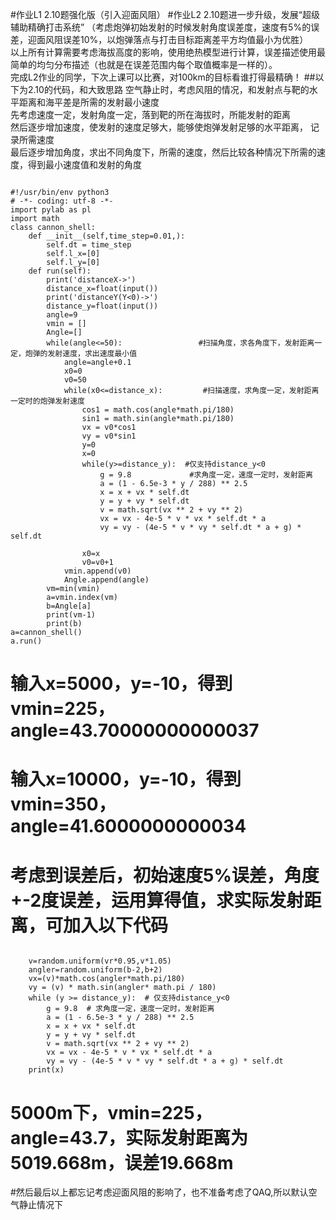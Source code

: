 #作业L1 2.10题强化版（引入迎面风阻）
#作业L2 2.10题进一步升级，发展“超级辅助精确打击系统”
（考虑炮弹初始发射的时候发射角度误差度，速度有5%的误差，迎面风阻误差10%，以炮弹落点与打击目标距离差平方均值最小为优胜）<br/>
以上所有计算需要考虑海拔高度的影响，使用绝热模型进行计算，误差描述使用最简单的均匀分布描述（也就是在误差范围内每个取值概率是一样的）。<br/>
完成L2作业的同学，下次上课可以比赛，对100km的目标看谁打得最精确！
##以下为2.10的代码，和大致思路
空气静止时，考虑风阻的情况，和发射点与靶的水平距离和海平差是所需的发射最小速度<br/>
先考虑速度一定，发射角度一定，落到靶的所在海拔时，所能发射的距离<br/>
然后逐步增加速度，使发射的速度足够大，能够使炮弹发射足够的水平距离， 记录所需速度<br/>
最后逐步增加角度，求出不同角度下，所需的速度，然后比较各种情况下所需的速度，得到最小速度值和发射的角度<br/>
<pre><code>
#!/usr/bin/env python3
# -*- coding: utf-8 -*-
import pylab as pl
import math
class cannon_shell:
    def __init__(self,time_step=0.01,):
        self.dt = time_step
        self.l_x=[0]
        self.l_y=[0]
    def run(self):
        print('distanceX->')
        distance_x=float(input())
        print('distanceY(Y<0)->')
        distance_y=float(input())
        angle=9
        vmin = []
        Angle=[]
        while(angle<=50):                 #扫描角度，求各角度下，发射距离一定，炮弹的发射速度，求出速度最小值
            angle=angle+0.1
            x0=0
            v0=50
            while(x0<=distance_x):         #扫描速度，求角度一定，发射距离一定时的炮弹发射速度
                cos1 = math.cos(angle*math.pi/180)
                sin1 = math.sin(angle*math.pi/180)
                vx = v0*cos1
                vy = v0*sin1
                y=0
                x=0
                while(y>=distance_y):  #仅支持distance_y<0
                    g = 9.8             #求角度一定，速度一定时，发射距离
                    a = (1 - 6.5e-3 * y / 288) ** 2.5
                    x = x + vx * self.dt
                    y = y + vy * self.dt
                    v = math.sqrt(vx ** 2 + vy ** 2)
                    vx = vx - 4e-5 * v * vx * self.dt * a
                    vy = vy - (4e-5 * v * vy * self.dt * a + g) * self.dt

                x0=x
                v0=v0+1
            vmin.append(v0)
            Angle.append(angle)
        vm=min(vmin)
        a=vmin.index(vm)
        b=Angle[a]
        print(vm-1)
        print(b)
a=cannon_shell()
a.run()
</code></pre>

# 输入x=5000，y=-10，得到vmin=225，angle=43.70000000000037
# 输入x=10000，y=-10，得到vmin=350，angle=41.6000000000034
# 考虑到误差后，初始速度5%误差，角度+-2度误差，运用算得值，求实际发射距离，可加入以下代码
<pre><code>
    v=random.uniform(vr*0.95,v*1.05)
    angler=random.uniform(b-2,b+2)
    vx=(v)*math.cos(angler*math.pi/180)
    vy = (v) * math.sin(angler* math.pi / 180)
    while (y >= distance_y):  # 仅支持distance_y<0
        g = 9.8  # 求角度一定，速度一定时，发射距离
        a = (1 - 6.5e-3 * y / 288) ** 2.5
        x = x + vx * self.dt
        y = y + vy * self.dt
        v = math.sqrt(vx ** 2 + vy ** 2)
        vx = vx - 4e-5 * v * vx * self.dt * a
        vy = vy - (4e-5 * v * vy * self.dt * a + g) * self.dt
    print(x)
</code></pre>
# 5000m下，vmin=225，angle=43.7，实际发射距离为5019.668m，误差19.668m
#然后最后以上都忘记考虑迎面风阻的影响了，也不准备考虑了QAQ,所以默认空气静止情况下

